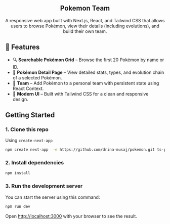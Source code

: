 
<div align="center">
  <h2>Pokemon Team </h2>
  <p>A responsive web app built with Next.js, React, and Tailwind CSS that allows users to browse Pokémon, view their details (including evolutions), and build their own team.
</p>

</div>

## 🌟 Features


- 🔍 **Searchable Pokémon Grid** – Browse the first 20 Pokémon by name or ID.
- 📄 **Pokémon Detail Page** – View detailed stats, types, and evolution chain of a selected Pokémon.
- 🧠 **Team** – Add Pokémon to a personal team with persistent state using React Context.
- 🎨 **Modern UI** – Built with Tailwind CSS for a clean and responsive design.

## Getting Started

### 1. Clone this repo

Using `create-next-app`

   ```bash
   npm create next-app  -e https://github.com/drina-musaj/pokemon.git ts-pnpm
   ```

   

### 2. Install dependencies

```bash
npm install
```

### 3. Run the development server

You can start the server using this command:

```bash
npm run dev
```

Open [http://localhost:3000](http://localhost:3000) with your browser to see the result.
